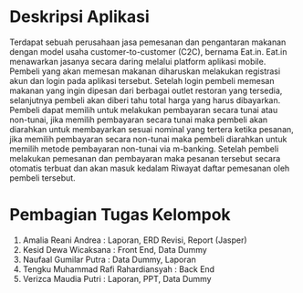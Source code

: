 <h1>Deskripsi Aplikasi</h1>
<p>Terdapat sebuah perusahaan jasa pemesanan dan pengantaran makanan dengan model usaha customer-to-customer (C2C), bernama Eat.in. Eat.in menawarkan jasanya secara daring melalui platform aplikasi mobile. Pembeli yang akan memesan makanan diharuskan melakukan registrasi akun dan login pada aplikasi tersebut. Setelah login pembeli memesan makanan yang ingin dipesan dari berbagai outlet restoran yang tersedia, selanjutnya pembeli akan diberi tahu total harga yang harus dibayarkan. Pembeli dapat memilih untuk melakukan pembayaran secara tunai atau non-tunai, jika memilih pembayaran secara tunai maka pembeli akan diarahkan untuk membayarkan sesuai nominal yang tertera ketika pesanan, jika memilih pembayaran secara non-tunai maka pembeli diarahkan untuk memilih metode pembayaran non-tunai via m-banking. Setelah pembeli melakukan pemesanan dan pembayaran maka pesanan tersebut secara otomatis terbuat dan akan masuk kedalam Riwayat daftar pemesanan oleh pembeli tersebut.</p>
<h1>Pembagian Tugas Kelompok</h1>
<ol>
  <li>Amalia Reani Andrea : Laporan, ERD Revisi, Report (Jasper) </li>
  <li>Kesid Dewa Wicaksana : Front End, Data Dummy </li>
  <li>Naufaal Gumilar Putra : Data Dummy, Laporan </li>
  <li>Tengku Muhammad Rafi Rahardiansyah : Back End </li>
  <li>Verizca Maudia Putri : Laporan, PPT, Data Dummy</li>
</ol>

